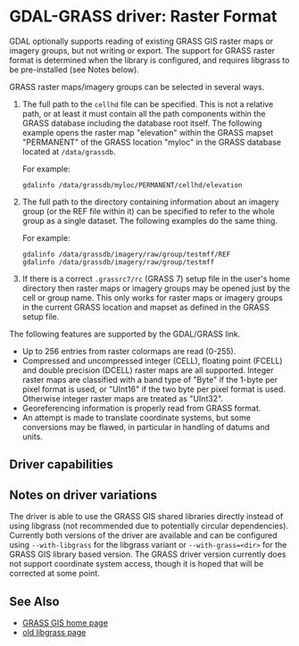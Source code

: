 # GDAL-GRASS driver: Raster Format

GDAL optionally supports reading of existing GRASS GIS raster maps or
imagery groups, but not writing or export. The support for GRASS raster
format is determined when the library is configured, and requires
libgrass to be pre-installed (see Notes below).

GRASS raster maps/imagery groups can be selected in several ways.

1.  The full path to the `cellhd` file can be specified. This is not a
    relative path, or at least it must contain all the path components
    within the GRASS database including the database root itself. The
    following example opens the raster map "elevation" within the GRASS
    mapset "PERMANENT" of the GRASS location "myloc" in the GRASS
    database located at `/data/grassdb`.

    For example:

        gdalinfo /data/grassdb/myloc/PERMANENT/cellhd/elevation

2.  The full path to the directory containing information about an
    imagery group (or the REF file within it) can be specified to refer
    to the whole group as a single dataset. The following examples do
    the same thing.

    For example:

        gdalinfo /data/grassdb/imagery/raw/group/testmff/REF
        gdalinfo /data/grassdb/imagery/raw/group/testmff

3.  If there is a correct `.grassrc7/rc` (GRASS 7) setup file in the
    user's home directory then raster maps or imagery groups may be
    opened just by the cell or group name. This only works for raster
    maps or imagery groups in the current GRASS location and mapset as
    defined in the GRASS setup file.

The following features are supported by the GDAL/GRASS link.

  - Up to 256 entries from raster colormaps are read (0-255).
  - Compressed and uncompressed integer (CELL), floating point (FCELL)
    and double precision (DCELL) raster maps are all supported. Integer
    raster maps are classified with a band type of "Byte" if the 1-byte
    per pixel format is used, or "UInt16" if the two byte per pixel
    format is used. Otherwise integer raster maps are treated as
    "UInt32".
  - Georeferencing information is properly read from GRASS format.
  - An attempt is made to translate coordinate systems, but some
    conversions may be flawed, in particular in handling of datums and
    units.

## Driver capabilities

## Notes on driver variations

The driver is able to use the GRASS GIS shared libraries directly
instead of using libgrass (not recommended due to potentially circular
dependencies). Currently both versions of the driver are available and
can be configured using `--with-libgrass` for the libgrass variant or
`--with-grass=<dir>` for the GRASS GIS library based version. The GRASS
driver version currently does not support coordinate system access,
though it is hoped that will be corrected at some point.

## See Also

  - [GRASS GIS home page](https://grass.osgeo.org)
  - [old libgrass page](https://web.archive.org/web/20130730111701/http://home.gdal.org/projects/grass/)
